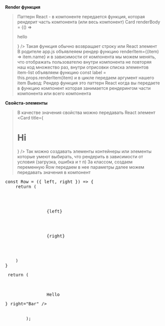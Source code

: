 **Render функция**
>Паттерн React - в компоненте передается функция, которая рендерит часть компонента (или весь компонент)
>Card renderBody = {() => <p>hello </p>} />
>Такая функция обычно возвращает строку или React элемент
 В родителе app.js объявлеяем рендер функцию renderItem={(item) => item.name} и в зависимости от компонента мы можем менять, что отображать пользователю внутри компонента не повторяя наш код множество раз, внутри отрисовки списка элементов item-list объявляем функцию const label = this.props.renderItem(item) и в цикле передаем аргумент нашего item
Вывод: Рендер функция это паттерн React когда вы передаете в функцию компонент которая занимается рендерингом части компонента или всего компонента

**Свойста-элементы**
> В качестве значения свойства можно передавать React элемент
<Card title={<h1>Hi</h1>} />
> Так можно создавать элементы контейнеры или элементы которые умеют выбирать, что рендерить в зависимости от условия (загрузка, ошибка и т п)
За классом, создаем переменную Row передаем в нее параметры
далее можем передавать значения в компонент
<pre>
const Row = ({ left, right }) => {
    return (
        <div className="row mb2">
            <div className="col-md-6">
                {left}
            </div>
            <div className="col-md-6">
                {right}
            </div>
        </div>
    )
}
</pre>

<pre>
 return (
            <div>
                <Row left={itemList} right={personDetails} />
                <Row left={<p>Hello</p>} right="Bar" />
            </div>
        );
</pre>